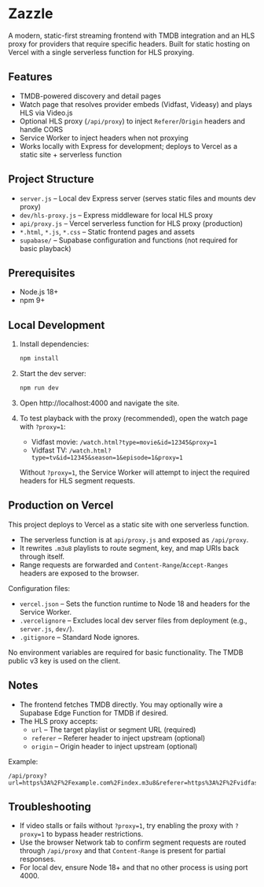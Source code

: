 # Zazzle

A modern, static-first streaming frontend with TMDB integration and an HLS proxy for providers that require specific headers. Built for static hosting on Vercel with a single serverless function for HLS proxying.

## Features

- TMDB-powered discovery and detail pages
- Watch page that resolves provider embeds (Vidfast, Videasy) and plays HLS via Video.js
- Optional HLS proxy (`/api/proxy`) to inject `Referer`/`Origin` headers and handle CORS
- Service Worker to inject headers when not proxying
- Works locally with Express for development; deploys to Vercel as a static site + serverless function

## Project Structure

- `server.js` – Local dev Express server (serves static files and mounts dev proxy)
- `dev/hls-proxy.js` – Express middleware for local HLS proxy
- `api/proxy.js` – Vercel serverless function for HLS proxy (production)
- `*.html`, `*.js`, `*.css` – Static frontend pages and assets
- `supabase/` – Supabase configuration and functions (not required for basic playback)

## Prerequisites

- Node.js 18+
- npm 9+

## Local Development

1. Install dependencies:

   ```bash
   npm install
   ```

2. Start the dev server:

   ```bash
   npm run dev
   ```

3. Open http://localhost:4000 and navigate the site.

4. To test playback with the proxy (recommended), open the watch page with `?proxy=1`:

   - Vidfast movie: `/watch.html?type=movie&id=12345&proxy=1`
   - Vidfast TV: `/watch.html?type=tv&id=12345&season=1&episode=1&proxy=1`

   Without `?proxy=1`, the Service Worker will attempt to inject the required headers for HLS segment requests.

## Production on Vercel

This project deploys to Vercel as a static site with one serverless function.

- The serverless function is at `api/proxy.js` and exposed as `/api/proxy`.
- It rewrites `.m3u8` playlists to route segment, key, and map URIs back through itself.
- Range requests are forwarded and `Content-Range`/`Accept-Ranges` headers are exposed to the browser.

Configuration files:

- `vercel.json` – Sets the function runtime to Node 18 and headers for the Service Worker.
- `.vercelignore` – Excludes local dev server files from deployment (e.g., `server.js`, `dev/`).
- `.gitignore` – Standard Node ignores.

No environment variables are required for basic functionality. The TMDB public v3 key is used on the client.

## Notes

- The frontend fetches TMDB directly. You may optionally wire a Supabase Edge Function for TMDB if desired.
- The HLS proxy accepts:
  - `url` – The target playlist or segment URL (required)
  - `referer` – Referer header to inject upstream (optional)
  - `origin` – Origin header to inject upstream (optional)

Example:

```
/api/proxy?url=https%3A%2F%2Fexample.com%2Findex.m3u8&referer=https%3A%2F%2Fvidfast.pro&origin=https%3A%2F%2Fvidfast.pro
```

## Troubleshooting

- If video stalls or fails without `?proxy=1`, try enabling the proxy with `?proxy=1` to bypass header restrictions.
- Use the browser Network tab to confirm segment requests are routed through `/api/proxy` and that `Content-Range` is present for partial responses.
- For local dev, ensure Node 18+ and that no other process is using port 4000.
